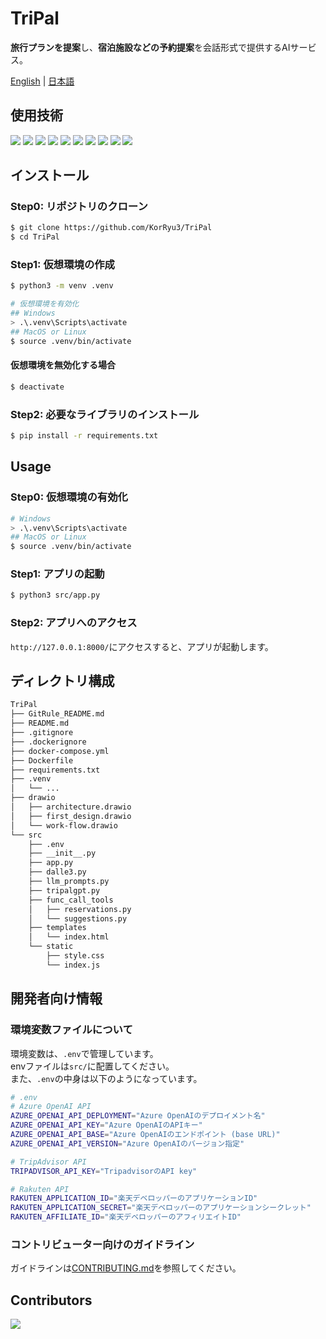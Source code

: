 # TriPal
**旅行プランを提案**し、**宿泊施設などの予約提案**を会話形式で提供するAIサービス。

[English](./README.md) | [日本語](./README_jp.md)

## 使用技術
<!-- シールド一覧 -->
<!-- https://shields.io/badges -->
<!-- https://simpleicons.org/ -->
<p style="display: inline">
    <!-- フロントエンド -->
    <img src="https://img.shields.io/badge/-HTML5-E34F26.svg?logo=html5&logoColor=white&style=for-the-badge">
    <img src="https://img.shields.io/badge/-CSS3-1572B6.svg?logo=css3&logoColor=white&style=for-the-badge">
    <img src="https://img.shields.io/badge/-JavaScript-F7DF1E.svg?logo=javascript&logoColor=black&style=for-the-badge">
    <img src="https://img.shields.io/badge/-Jinja2-B41717.svg?logo=jinja&logoColor=white&style=for-the-badge">
    <!-- バックエンド -->
    <img src="https://img.shields.io/badge/-Python-F2C63C.svg?logo=python&style=for-the-badge">
    <img src="https://img.shields.io/badge/-FastAPI-009688.svg?logo=fastapi&logoColor=0d0d0d&style=for-the-badge">
    <img src="https://img.shields.io/badge/-LangChain-000000.svg?logo=langchain&logoColor=white&style=for-the-badge">
    <!-- インフラ -->
    <img src="https://img.shields.io/badge/-Docker-1488C6.svg?logo=docker&style=for-the-badge">
    <img src="https://img.shields.io/badge/-github_actions-F9F9F9.svg?logo=github-actions&style=for-the-badge">
    <img src="https://img.shields.io/badge/-azure-0078D4.svg?logo=Microsoft-Azure&style=for-the-badge">
</p>

## インストール
### Step0: リポジトリのクローン
```bash
$ git clone https://github.com/KorRyu3/TriPal
$ cd TriPal
```

### Step1: 仮想環境の作成
```bash
$ python3 -m venv .venv

# 仮想環境を有効化
## Windows
> .\.venv\Scripts\activate
## MacOS or Linux
$ source .venv/bin/activate
```

#### 仮想環境を無効化する場合
```bash
$ deactivate
```

### Step2: 必要なライブラリのインストール
```bash
$ pip install -r requirements.txt
```


## Usage
### Step0: 仮想環境の有効化
```bash
# Windows
> .\.venv\Scripts\activate
## MacOS or Linux
$ source .venv/bin/activate
```

### Step1: アプリの起動
```bash
$ python3 src/app.py
```

### Step2: アプリへのアクセス
`http://127.0.0.1:8000/`にアクセスすると、アプリが起動します。


## ディレクトリ構成
```bash
TriPal
├── GitRule_README.md
├── README.md
├── .gitignore
├── .dockerignore
├── docker-compose.yml
├── Dockerfile
├── requirements.txt
├── .venv
│   └── ...
├── drawio
│   ├── architecture.drawio
│   ├── first_design.drawio
│   └── work-flow.drawio
└── src
    ├── .env
    ├── __init__.py
    ├── app.py
    ├── dalle3.py
    ├── llm_prompts.py
    ├── tripalgpt.py
    ├── func_call_tools
    │   ├── reservations.py
    │   └── suggestions.py
    ├── templates
    │   └── index.html
    └── static
        ├── style.css
        └── index.js
```

## 開発者向け情報

### 環境変数ファイルについて
環境変数は、`.env`で管理しています。  
envファイルは`src/`に配置してください。  
また、`.env`の中身は以下のようになっています。
```bash
# .env
# Azure OpenAI API
AZURE_OPENAI_API_DEPLOYMENT="Azure OpenAIのデプロイメント名"
AZURE_OPENAI_API_KEY="Azure OpenAIのAPIキー"
AZURE_OPENAI_API_BASE="Azure OpenAIのエンドポイント (base URL)"
AZURE_OPENAI_API_VERSION="Azure OpenAIのバージョン指定"

# TripAdvisor API
TRIPADVISOR_API_KEY="TripadvisorのAPI key"

# Rakuten API
RAKUTEN_APPLICATION_ID="楽天デベロッパーのアプリケーションID"
RAKUTEN_APPLICATION_SECRET="楽天デベロッパーのアプリケーションシークレット"
RAKUTEN_AFFILIATE_ID="楽天デベロッパーのアフィリエイトID"
```

### コントリビューター向けのガイドライン
ガイドラインは[CONTRIBUTING.md](./CONTRIBUTING.md)を参照してください。

## Contributors
<!-- generateの仕方は https://contrib.rocks/preview を参照 -->
<a href="https://github.com/KorRyu3/TriPal/graphs/contributors">
  <img src="https://contrib.rocks/image?repo=KorRyu3/TriPal" />
</a>
